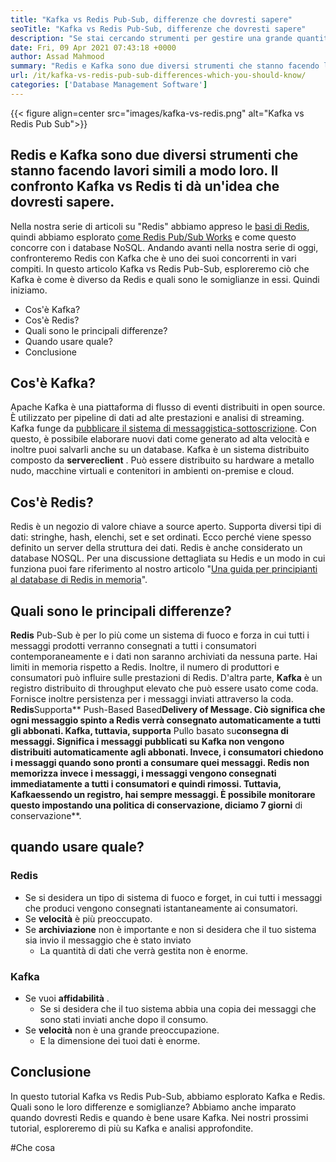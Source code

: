 ```yaml
---
title: "Kafka vs Redis Pub-Sub, differenze che dovresti sapere" 
seoTitle: "Kafka vs Redis Pub-Sub, differenze che dovresti sapere" 
description: "Se stai cercando strumenti per gestire una grande quantità di dati e confondere tra Kafka e Redis. Questo articolo Kafka vs Redis Pub-Sub ti aiuterà." 
date: Fri, 09 Apr 2021 07:43:18 +0000
author: Assad Mahmood
summary: "Redis e Kafka sono due diversi strumenti che stanno facendo lavori simili a modo loro. Il confronto Kafka vs Redis ti dà un'idea che dovresti sapere." 
url: /it/kafka-vs-redis-pub-sub-differences-which-you-should-know/
categories: ['Database Management Software']
---
```


{{< figure align=center src="images/kafka-vs-redis.png" alt="Kafka vs Redis Pub Sub">}}


## Redis e Kafka sono due diversi strumenti che stanno facendo lavori simili a modo loro. Il confronto Kafka vs Redis ti dà un'idea che dovresti sapere.
Nella nostra serie di articoli su "Redis" abbiamo appreso le [basi di Redis][1], quindi abbiamo esplorato [come Redis Pub/Sub Works][2] e come questo concorre con i database NoSQL. Andando avanti nella nostra serie di oggi, confronteremo Redis con Kafka che è uno dei suoi concorrenti in vari compiti. In questo articolo Kafka vs Redis Pub-Sub, esploreremo ciò che Kafka è come è diverso da Redis e quali sono le somiglianze in essi. Quindi iniziamo.
  * Cos'è Kafka?
  * Cos'è Redis?
  * Quali sono le principali differenze?
  * Quando usare quale?
  * Conclusione

## Cos'è Kafka?
Apache Kafka è una piattaforma di flusso di eventi distribuiti in open source. È utilizzato per pipeline di dati ad alte prestazioni e analisi di streaming. Kafka funge da [pubblicare il sistema di messaggistica-sottoscrizione][3]. Con questo, è possibile elaborare nuovi dati come generato ad alta velocità e inoltre puoi salvarli anche su un database.
Kafka è un sistema distribuito composto da **server**e**client** . Può essere distribuito su hardware a metallo nudo, macchine virtuali e contenitori in ambienti on-premise e cloud.

## Cos'è Redis?
Redis è un negozio di valore chiave a source aperto. Supporta diversi tipi di dati: stringhe, hash, elenchi, set e set ordinati. Ecco perché viene spesso definito un server della struttura dei dati.
Redis è anche considerato un database NOSQL. Per una discussione dettagliata su Hedis e un modo in cui funziona puoi fare riferimento al nostro articolo "[Una guida per principianti al database di Redis in memoria][1]".

## Quali sono le principali differenze?
**Redis** Pub-Sub è per lo più come un sistema di fuoco e forza in cui tutti i messaggi prodotti verranno consegnati a tutti i consumatori contemporaneamente e i dati non saranno archiviati da nessuna parte. Hai limiti in memoria rispetto a Redis. Inoltre, il numero di produttori e consumatori può influire sulle prestazioni di Redis.
D'altra parte, **Kafka** è un registro distribuito di throughput elevato che può essere usato come coda. Fornisce inoltre persistenza per i messaggi inviati attraverso la coda.
**Redis**Supporta** Push-Based Based**Delivery of Message. Ciò significa che ogni messaggio spinto a Redis verrà consegnato automaticamente a tutti gli abbonati.
**Kafka**, tuttavia, supporta** Pullo basato su**consegna di messaggi. Significa i messaggi pubblicati su Kafka non vengono distribuiti automaticamente agli abbonati. Invece, i consumatori chiedono i messaggi quando sono pronti a consumare quei messaggi.
**Redis **non memorizza invece i messaggi, i messaggi vengono consegnati immediatamente a tutti i consumatori e quindi rimossi. Tuttavia,** Kafka**essendo un registro, hai sempre messaggi. È possibile monitorare questo impostando una politica di conservazione, diciamo 7 giorni** di conservazione**.

## quando usare quale?

### Redis
  * Se si desidera un tipo di sistema di fuoco e forget, in cui tutti i messaggi che produci vengono consegnati istantaneamente ai consumatori.
* Se **velocità** è più preoccupato.
* Se **archiviazione** non è importante e non si desidera che il tuo sistema sia invio il messaggio che è stato inviato
  * La quantità di dati che verrà gestita non è enorme.

### Kafka
* Se vuoi **affidabilità** .
  * Se si desidera che il tuo sistema abbia una copia dei messaggi che sono stati inviati anche dopo il consumo.
* Se **velocità** non è una grande preoccupazione.
  * E la dimensione dei tuoi dati è enorme.

## Conclusione
In questo tutorial Kafka vs Redis Pub-Sub, abbiamo esplorato Kafka e Redis. Quali sono le loro differenze e somiglianze? Abbiamo anche imparato quando dovresti Redis e quando è bene usare Kafka. Nei nostri prossimi tutorial, esploreremo di più su Kafka e analisi approfondite.



[1]: https://blog.containerize.com/database-management-software/a-beginners-guide-to-redis-in-memory-database/
[2]: https://blog.containerize.com/database-management-software/introduction-to-redis-pubsub-and-how-does-it-work/
[3]: https://blog.containerize.com/database-management-software/introduction-to-redis-pubsub-and-how-does-it-work/

#Che cosa
